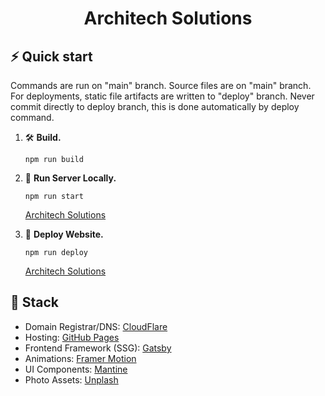 <h1 align="center">Architech Solutions</h1>

## ⚡ Quick start

Commands are run on "main" branch. Source files are on "main" branch. For deployments, static file artifacts are written to "deploy" branch. Never commit directly to deploy branch, this is done automatically by deploy command.

1. 🛠️ **Build.**

    ```shell
    npm run build
    ```

2. 🔎 **Run Server Locally.**

    ```shell
    npm run start
    ```

    [Architech Solutions](http://localhost:8000)

3. 🚀 **Deploy Website.**

    ```shell
    npm run deploy
    ```

    [Architech Solutions](https://www.architech-solutions.com)

## 🥪 Stack
- Domain Registrar/DNS: [CloudFlare](https://www.cloudflare.com/)
- Hosting: [GitHub Pages](https://pages.github.com/)
- Frontend Framework (SSG): [Gatsby](https://www.gatsbyjs.com/)
- Animations: [Framer Motion](https://www.framer.com/motion/introduction/)
- UI Components: [Mantine](https://mantine.dev/guides/gatsby/)
- Photo Assets: [Unplash](https://unsplash.com/)